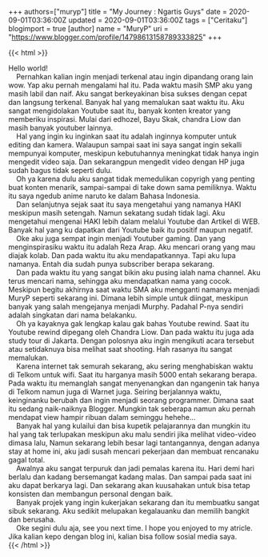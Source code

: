 +++
 authors=["muryp"] 
title = "My Journey : Ngartis Guys"
date = 2020-09-01T03:36:00Z
updated = 2020-09-01T03:36:00Z
tags = ["Ceritaku"]
blogimport = true 
[author]
	name = "MuryP"
	uri = "https://www.blogger.com/profile/14798613158789333825"
+++

 {{< html >}} 
<div>Hello world!</div><div><span>&nbsp; &nbsp; Pernahkan kalian ingin menjadi terkenal atau ingin dipandang orang lain wow. Yap aku pernah mengalami hal itu. Pada waktu masih SMP aku yang masih labil dan naif. Aku sangat berkeyakinan bisa sukses dengan cepat dan langsung terkenal. Banyak hal yang memalukan saat waktu itu. Aku sangat mengidolakan Youtube saat itu, banyak konten kreator yang memberiku inspirasi. Mulai dari edhozel, Bayu Skak, chandra Liow dan masih banyak youtuber lainnya.</span></div><div><span><span>&nbsp; &nbsp; Hal yang ingin ku inginkan saat itu adalah inginnya komputer untuk editing dan kamera. Walaupun sampai saat ini saya sangat ingin sekalli mempunyai komputer, meskipun kebutuhannya meningkat tidak hanya ingin mengedit video saja. Dan sekarangpun mengedit video dengan HP juga sudah bagus tidak seperti dulu.</span><br /></span></div><div><span><span><span>&nbsp; &nbsp; Oh ya karena dulu aku sangat tidak memedulikan copyrigh yang penting buat konten menarik, sampai-sampai di take down sama pemiliknya. Waktu itu saya ngedub anime naruto ke dalam Bahasa Indonesia.&nbsp;</span><br /></span></span></div><div><span><span><span><span>&nbsp; &nbsp; Dan selanjutnya sejak saat itu saya mengetahui yang namanya HAKI meskipun masih setengah. Namun sekatang sudah tidak lagi. Aku mengetahui mengenai HAKI lebih dalam melalui Youtube dan Artikel di WEB. Banyak hal yang ku dapatkan dari Youtube baik itu positif maupun negatif.&nbsp;</span><br /></span></span></span></div><div><span><span><span><span><span>&nbsp;&nbsp; &nbsp;</span>Oke aku juga sempat ingin menjadi Youtuber gaming. Dan yang menginspirasiku waktu itu adalah Reza Arap. Aku mencari orang yang mau diajak kolab. Dan pada waktu itu aku mendapatkannya. Tapi aku lupa namanya. Entah dia sudah punya subscriber berapa sekarang.&nbsp;</span></span></span></span></div><div><span>&nbsp;&nbsp; &nbsp;</span>Dan pada waktu itu yang sangat bikin aku pusing ialah nama channel. Aku terus mencari nama, sehingga aku mendapatkan nama yang cocok. Meskipun begitu akhirnya saat waktu SMA aku mengganti namanya menjadi MuryP seperti sekarang ini. Dimana lebih simple untuk diingat, meskipun banyak yang salah mengejanya menjadi Murphy. Padahal P-nya sendiri adalah singkatan dari nama belakanku.&nbsp;</div><div><span>&nbsp; &nbsp; Oh ya kayaknya gak lengkap kalau gak bahas Youtube rewind. Saat itu Youtube rewind dipegang oleh Chandra Liow. Dan pada waktu itu juga ada study tour di Jakarta. Dengan polosnya aku ingin mengikuti acara tersebut atau setidaknuya bisa melihat saat shooting. Hah rasanya itu sangat memalukan.</span><br /></div><div><span><span>&nbsp; &nbsp; Karena internet tak semurah sekarang, aku sering menghabiskan waktu di Telkom untuk wifi. Saat itu harganya masih 5000 entah sekarang berapa. Pada waktu itu memanglah sangat menyenangkan dan ngangenin tak hanya di Telkom namun juga di Warnet juga. Seiring berjalannya waktu, keinginanku berubah dan ingin menjadi seorang programmer. Dimana saat itu sedang naik-naiknya Blogger. Mungkin tak seberapa namun aku pernah mendapat view hampir ribuan dalam seminggu hehehe...</span><br /></span></div><div><span><span><span>&nbsp; &nbsp; Banyak hal yang kulailui dan bisa kupetik pelajarannya dan mungkin itu hal yang tak terlupakan meskipun aku malu sendiri jika melihat video-video dimasa lalu, Namun sekarang lebih besar lagi tantangannya, dengan adanya stay at home ini, aku jadi susah mencari pekerjaan dan membuat rencanaku gagal total.</span></span></span></div><div><span>&nbsp;&nbsp; &nbsp;</span>Awalnya aku sangat terpuruk dan jadi pemalas karena itu. Hari demi hari berlalu dan kadang bersemangat kadang malas. Dan sampai pada saat ini aku dapat berkarya lagi. Dan sekarang akan kuusahakan untuk bisa tetap konsisten dan membangun personal dengan baik.</div><div><span>&nbsp; &nbsp; Banyak projek yang ingin kukerjakan sekarang dan itu membuatku sangat sibuk sekarang. Aku sedikit melupakan kegalauanku dan memilih bangkit dan berusaha.</span></div><div><span><span>&nbsp; &nbsp; Oke segini dulu aja, see you next time. I hope you enjoyed to my atricle. Jika kalian kepo dengan blog ini, kalian bisa follow sosial media saya.</span></span></div>
{{< /html >}}

